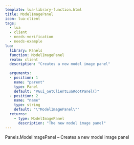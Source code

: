 ```yaml
---
template: lua-library-function.html
title: ModelImagePanel
icon: lua-client
tags:
  - lua
  - client
  - needs-verification
  - needs-example
lua:
  library: Panels
  function: ModelImagePanel
  realm: client
  description: "Creates a new model image panel"
  
  arguments:
  - position: 1
    name: "parent"
    type: Panel
    default: "VGui_GetClientLuaRootPanel()"
  - position: 2
    name: "name"
    type: string
    default: "\"ModelImagePanel\""
  returns:
    - type: ModelImagePanel
      description: "The new model image panel"
---
```


<div class="lua__search__keywords">
Panels.ModelImagePanel &#x2013; Creates a new model image panel
</div>
